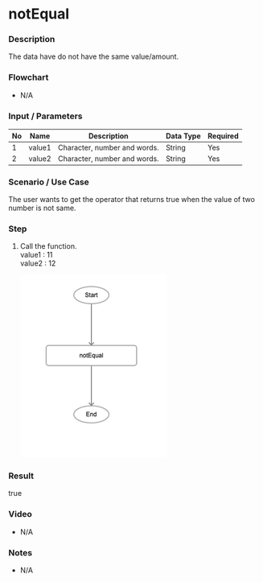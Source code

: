 ﻿# notEqual

### Description

The data have do not have the same value/amount.

### Flowchart

- N/A 

### Input / Parameters

| No | Name | Description | Data Type | Required |
| ------ | ------ | ------ |------ | ------ |
| 1 | value1 | Character, number and words. | String | Yes  |
| 2 | value2 | Character, number and words. | String | Yes |

### Scenario / Use Case

The user wants to get the operator that returns true when the value of two number is not same.

### Step

1. Call the function.
   <br>
   value1 : 11<br />
   value2 : 12<br />

    ![](../../../../document/function/Comparation/notEqual/notEqual-step-1.png?raw=true)

### Result

true

### Video

- N/A

<!--[![Video](http://i.imgur.com/Ot5DWAW.png)](https://youtu.be/StTqXEQ2l-Y?t=35s)-->

### Notes

- N/A